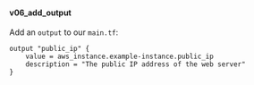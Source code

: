 #### v06_add_output ####
Add an `output` to our `main.tf`:
```hcl
output "public_ip" {
	value = aws_instance.example-instance.public_ip
	description = "The public IP address of the web server"
}
```